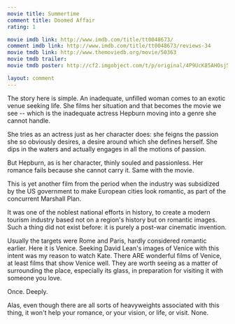```yaml
---
movie title: Summertime
comment title: Doomed Affair
rating: 1

movie imdb link: http://www.imdb.com/title/tt0048673/
comment imdb link: http://www.imdb.com/title/tt0048673/reviews-34
movie tmdb link: http://www.themoviedb.org/movie/50363
movie tmdb trailer: 
movie tmdb poster: http://cf2.imgobject.com/t/p/original/4P9UcK85AHOsj54fyjP44SOthRc.jpg

layout: comment
---
```


The story here is simple. An inadequate, unfilled woman comes to an exotic venue seeking life. She films her situation and that becomes the movie we see -- which is the inadequate actress Hepburn moving into a genre she cannot handle.

She tries as an actress just as her character does: she feigns the passion she so obviously desires, a desire around which she defines herself. She dips in the waters and actually engages in all the motions of passion.

But Hepburn, as is her character, thinly souled and passionless. Her romance fails because she cannot carry it. Same with the movie.

This is yet another film from the period when the industry was subsidized by the US government to make European cities look romantic, as part of the concurrent Marshall Plan. 

It was one of the noblest national efforts in history, to create a modern tourism industry based not on a region's history but on romantic images. Such a thing did not exist before: it is purely a post-war cinematic invention.

Usually the targets were Rome and Paris, hardly considered romantic earlier. Here it is Venice. Seeking David Lean's images of Venice with this intent was my reason to watch Kate. There ARE wonderful films of Venice, at least films that show Venice well. They are worth seeing as a matter of surrounding the place, especially its glass, in preparation for visiting it with someone you love. 

Once. Deeply.

Alas, even though there are all sorts of heavyweights associated with this thing, it won't help your romance, or your vision, or life, or visit. None.